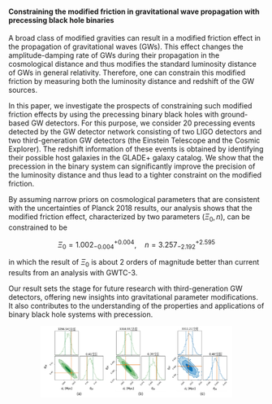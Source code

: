 #### Constraining the modified friction in gravitational wave propagation with precessing black hole binaries

A broad class of modified gravities can result in a modified friction effect in the propagation of gravitational waves (GWs). This effect changes the amplitude-damping rate of GWs during their propagation in the cosmological distance and thus modifies the standard luminosity distance of GWs in general relativity. Therefore, one can constrain this modified friction by measuring both the luminosity distance and redshift of the GW sources. 

In this paper, we investigate the prospects of constraining such modified friction effects by using the precessing binary black holes with ground-based GW detectors. For this purpose, we consider 20 precessing events detected by the GW detector network consisting of two LIGO detectors and two third-generation GW detectors (the Einstein Telescope and the Cosmic Explorer). The redshift information of these events is obtained by identifying their possible host galaxies in the GLADE+ galaxy catalog. We show that the precession in the binary system can significantly improve the precision of the luminosity distance and thus lead to a tighter constraint on the modified friction. 

By assuming narrow priors on cosmological parameters that are consistent with the uncertainties of Planck 2018 results, our analysis shows that the modified friction effect, characterized by two parameters $(\Xi_0, n)$, can be constrained to be  

$$
\Xi_0 = 1.002^{+0.004}_{-0.004}, \quad 
n = 3.257^{+2.595}_{-2.192}
$$

in which the result of $\Xi_0$ is about 2 orders of magnitude better than current results from an analysis with GWTC-3. 

Our result sets the stage for future research with third-generation GW detectors, offering new insights into gravitational parameter modifications. It also contributes to the understanding of the properties and applications of binary black hole systems with precession.

<img src="static/assets/img/fig1.png" alt="Figure 1" style="width:75%; display:block; margin:auto;">



